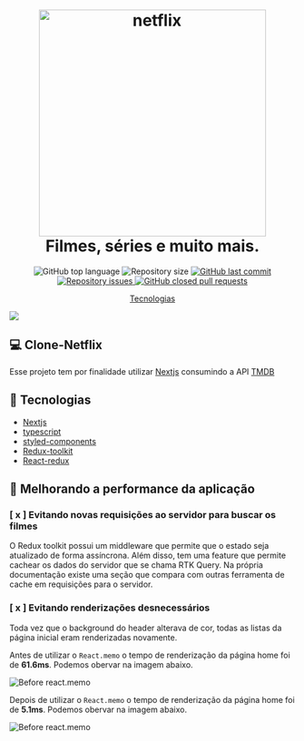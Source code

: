 <h1 align="center">
    <img width=400 alt="netflix" src="https://res.cloudinary.com/drsxhihfr/image/upload/v1604360287/images/netflix_vv5ibp.png" />
    <br>
    Filmes, séries e muito mais.
</h1>




<p align="center">

  <img alt="GitHub top language" src="https://img.shields.io/github/languages/top/andersonsilva019/Netflix-clone-study"/>



  <img alt="Repository size" src="https://img.shields.io/github/repo-size/andersonsilva019/Netflix-clone-study">

  <a href="https://github.com/andersonsilva019/Netflix-clone-study/commits/master">
    <img alt="GitHub last commit" src="https://img.shields.io/github/last-commit/andersonsilva019/Netflix-clone-study">
  </a>

  <a href="https://github.com/andersonsilva019/Netflix-clone-study/issues">
    <img alt="Repository issues" src="https://img.shields.io/github/issues/andersonsilva019/Netflix-clone-study">
  </a>

  <a href="https://github.com/andersonsilva019/Netflix-clone-study/pulls">
    <img alt="GitHub closed pull requests" src="https://img.shields.io/github/issues-pr-closed/andersonsilva019/Netflix-clone-study">
  </a>

</p>

<p align="center">
  <a href="#rocket-tecnologias">Tecnologias</a>
</p>

<img src="https://res.cloudinary.com/drsxhihfr/image/upload/v1604360197/images/Google_Chrome_-_Dark_bplogb.svg">

## :computer: Clone-Netflix

Esse projeto tem por finalidade utilizar [Nextjs]('https://nextjs.org/') consumindo a API [TMDB]('https://www.themoviedb.org/?language=pt-BR')

## :rocket: Tecnologias
- [Nextjs](https://nextjs.org/)
- [typescript]('https://www.typescriptlang.org/')
- [styled-components]('https://styled-components.com/')
- [Redux-toolkit]('https://redux-toolkit.js.org/')
- [React-redux](https://react-redux.js.org/)

## :wrench: Melhorando a performance da aplicação

### [ x ] Evitando novas requisições ao servidor para buscar os filmes

O Redux toolkit possui um middleware que permite que o estado seja atualizado de forma assíncrona. Além disso, tem uma feature que permite cachear os dados do servidor que se chama RTK Query. Na própria documentação existe uma seção que compara com outras ferramenta de cache em requisições para o servidor.

### [ x ] Evitando renderizações desnecessários

Toda vez que o background do header alterava de cor, todas as listas da página inicial eram renderizadas novamente.

Antes de utilizar o `React.memo` o tempo de renderização da página home foi de **61.6ms**. Podemos obervar na imagem abaixo.

<img alt="Before react.memo" src="https://res.cloudinary.com/drsxhihfr/image/upload/v1632577457/images/before-memo_azp0fw.png"/>

Depois de utilizar o `React.memo` o tempo de renderização da página home foi de **5.1ms**. Podemos obervar na imagem abaixo.

<img alt="Before react.memo" src="https://res.cloudinary.com/drsxhihfr/image/upload/v1632577457/images/after-memo_vdbnwi.png"/>
